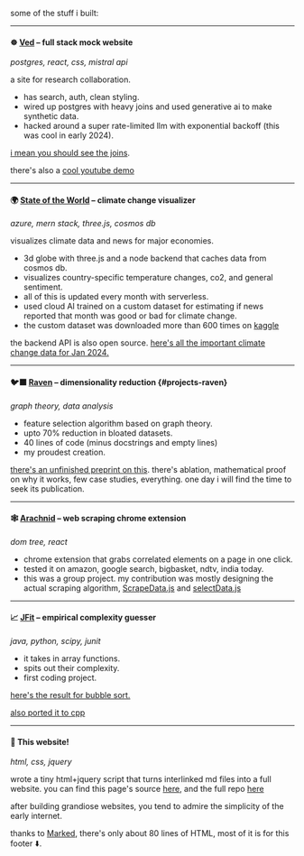 some of the stuff i built:

---

#### ☸️ [Ved](https://ved-one.vercel.app/) – full stack mock website

_postgres, react, css, mistral api_

a site for research collaboration.

- has search, auth, clean styling.
- wired up postgres with heavy joins and used generative ai to make synthetic data.
- hacked around a super rate-limited llm with exponential backoff (this was cool in early 2024).

[i mean you should see the joins](https://pastes.io/ved-user-page-view).

there's also a [cool youtube demo](https://www.youtube.com/watch?v=FsQshAGo5vU)

---

#### 🌍 [State of the World](https://stateoftheworld.vercel.app/) – climate change visualizer

_azure, mern stack, three.js, cosmos db_

visualizes climate data and news for major economies.

- 3d globe with three.js and a node backend that caches data from cosmos db.
- visualizes country-specific temperature changes, co2, and general sentiment.
- all of this is updated every month with serverless.
- used cloud AI trained on a custom dataset for estimating if news reported that month was good or bad for climate change.
- the custom dataset was downloaded more than 600 times on [kaggle](https://kaggle.com/datasets/fringewidth/climate-change-news)

the backend API is also open source.
[here's all the important climate change data for Jan 2024.](https://sotw.azurewebsites.net/months/1/2024)

---

#### 🐦‍⬛ [Raven](https://github.com/fringewidth/raven) – dimensionality reduction {#projects-raven}

_graph theory, data analysis_

- feature selection algorithm based on graph theory.
- upto 70% reduction in bloated datasets.
- 40 lines of code (minus docstrings and empty lines)
- my proudest creation.

[there's an unfinished preprint on this](https://drive.google.com/file/d/1D6dzpmQe6o1U1X3-4uvdHB287tvvCE2a/view?usp=sharing). there's ablation, mathematical proof on why it works, few case studies, everything. one day i will find the time to seek its publication.

---

#### 🕸️ [Arachnid](https://github.com/dragn0id/arachnid) – web scraping chrome extension

_dom tree, react_

- chrome extension that grabs correlated elements on a page in one click.
- tested it on amazon, google search, bigbasket, ndtv, india today.
- this was a group project. my contribution was mostly designing the actual scraping algorithm, [ScrapeData.js](https://github.com/dragn0id/arachnid/blob/main/src/components/customComponents/utils/ScrapeData.js) and [selectData.js](https://github.com/dragn0id/arachnid/blob/main/src/components/customComponents/utils/selectData.js)

---

#### 📈 [JFit](https://github.com/fringewidth/jfit2) – empirical complexity guesser

_java, python, scipy, junit_

- it takes in array functions.
- spits out their complexity.
- first coding project.

[here's the result for bubble sort.](https://tinyurl.com/jfit-bubble-sort)

[also ported it to cpp](https://github.com/fringewidth/cppFit)

---

#### 📑 This website!

_html, css, jquery_

wrote a tiny html+jquery script that turns interlinked md files into a full website. you can find this page's source [here](https://github.com/fringewidth/fringewidth.github.io/blob/main/projects.md), and the full repo [here](https://github.com/fringewidth/fringewidth.github.io)

after building grandiose websites, you tend to admire the simplicity of the early internet.

thanks to [Marked](https://marked.js.org/), there's only about 80 lines of HTML, most of it is for this footer ⬇️.
